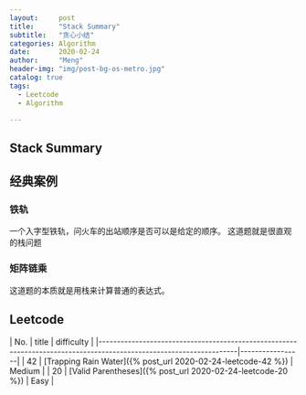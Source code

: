 ```yaml
---
layout:     post
title:      "Stack Summary"
subtitle:   "贪心小结"
categories: Algorithm
date:       2020-02-24
author:     "Meng"
header-img: "img/post-bg-os-metro.jpg"
catalog: true
tags:
  - Leetcode
  - Algorithm

---
```


## Stack Summary
## 经典案例
### 铁轨
一个入字型铁轨，问火车的出站顺序是否可以是给定的顺序。 这道题就是很直观的栈问题
### 矩阵链乘
这道题的本质就是用栈来计算普通的表达式。

## Leetcode

| No. | title                                                                                                        | difficulty      |
|--------------------------------------------------------------------------------------------------------------------|-----------------|
| 42  | [Trapping Rain Water]({% post_url 2020-02-24-leetcode-42 %})                                                 | Medium          |
| 20  | [Valid Parentheses]({% post_url 2020-02-24-leetcode-20 %})                                                   | Easy            |
